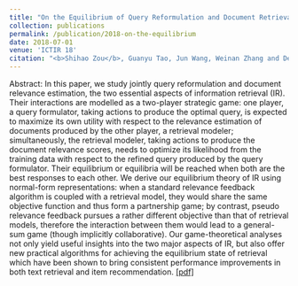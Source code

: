 ```yaml
---
title: "On the Equilibrium of Query Reformulation and Document Retrieval"
collection: publications
permalink: /publication/2018-on-the-equilibrium
date: 2018-07-01
venue: 'ICTIR 18'
citation: "<b>Shihao Zou</b>, Guanyu Tao, Jun Wang, Weinan Zhang and Dell Zhang, &quot;On the Equilibrium of Query Reformulation and Document Retrieval,&quot; ACM SIGIR International Conference on the Theory of Information Retrieval (ICTIR 18), accpeted."
---
```


Abstract: In this paper, we study jointly query reformulation and document relevance estimation, the two essential aspects of information retrieval (IR). Their interactions are modelled as a two-player strategic game: one player, a query formulator, taking actions to produce the optimal query, is expected to maximize its own utility with respect to the relevance estimation of documents produced by the other player, a retrieval modeler; simultaneously, the retrieval modeler, taking actions to produce the document relevance scores, needs to optimize its likelihood from the training data with respect to the refined query produced by the query formulator. Their equilibrium or equilibria will be reached when both are the best responses to each other. We derive our equilibrium theory of IR using normal-form representations: when a standard relevance feedback algorithm is coupled with a retrieval model, they would share the same objective function and thus form a partnership game; by contrast, pseudo relevance feedback pursues a rather different objective than that of retrieval models, therefore the interaction between them would lead to a general-sum game (though implicitly collaborative). Our game-theoretical analyses not only yield useful insights into the two major aspects of IR, but also offer new practical algorithms for achieving the equilibrium state of retrieval which have been shown to bring consistent performance improvements in both text retrieval and item recommendation. [[pdf]](/files/ictir2018.pdf)
